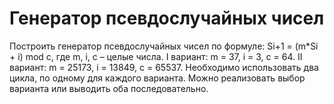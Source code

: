 # Генератор псевдослучайных чисел
Построить генератор псевдослучайных чисел по формуле:
Si+1 = (m*Si + i) mod c,
где m, i, c – целые числа.
I вариант: m = 37, i = 3, c = 64.
II вариант: m = 25173, i = 13849, c = 65537.
Необходимо использовать два цикла, по одному для каждого варианта. Можно
реализовать выбор варианта или выводить оба последовательно.
